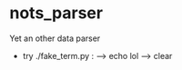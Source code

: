 nots_parser
===========

Yet an other data parser

 + try ./fake_term.py :
 	--> echo lol
 	--> clear

